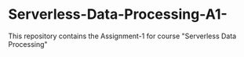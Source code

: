# Serverless-Data-Processing-A1-
This repository contains the Assignment-1 for course "Serverless Data Processing"

